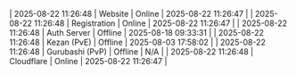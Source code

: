 | 2025-08-22 11:26:48 | Website | Online | 2025-08-22 11:26:47 |
| 2025-08-22 11:26:48 | Registration | Online | 2025-08-22 11:26:47 |
| 2025-08-22 11:26:48 | Auth Server | Offline | 2025-08-18 09:33:31 |
| 2025-08-22 11:26:48 | Kezan (PvE) | Offline | 2025-08-03 17:58:02 |
| 2025-08-22 11:26:48 | Gurubashi (PvP) | Offline | N/A |
| 2025-08-22 11:26:48 | Cloudflare | Online | 2025-08-22 11:26:47 |
